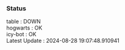 ### Status


table : DOWN  
hogwarts : OK  
icy-bot : OK  
Latest Update : 2024-08-28 19:07:48.910941

